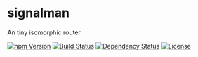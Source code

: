# signalman
An tiny isomorphic router

[![npm Version](https://img.shields.io/npm/v/signalman.svg)](https://www.npmjs.com/package/signalman)
[![Build Status](https://travis-ci.org/intuitivcloud/signalman.svg)](https://travis-ci.org/intuitivcloud/signalman)
[![Dependency Status](https://david-dm.org/intuitivcloud/signalman.svg)](https://david-dm.org/intuitivcloud/signalman)
[![License](https://img.shields.io/badge/license-New%20BSD-blue.svg)](https://github.com/intuitivcloud/signalman)

